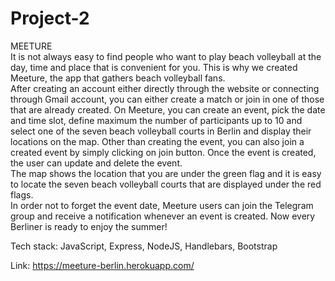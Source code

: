 # Project-2
MEETURE <br>
It is not always easy to find people who want to play beach volleyball at the day, time and place that is convenient for you. This is why we created Meeture, the app that gathers beach volleyball fans. <br>
After creating an account either directly through the website or connecting through Gmail account, you can either create a match or join in one of those that are already created. On Meeture, you can create an event, pick the date and time slot, define maximum the number of participants up to 10 and select one of the seven beach volleyball courts in Berlin and display their locations on the map. Other than creating the event, you can also join a created event by simply clicking on join button. Once the event is created, the user can update and delete the event. <br>
The map shows the location that you are under the green flag and it is easy to locate the seven beach volleyball courts that are displayed under the red flags. <br>
In order not to forget the event date, Meeture users can join the Telegram group and receive a notification whenever an event is created.
Now every Berliner is ready to enjoy the summer!

Tech stack: JavaScript, Express, NodeJS, Handlebars, Bootstrap

Link: https://meeture-berlin.herokuapp.com/

